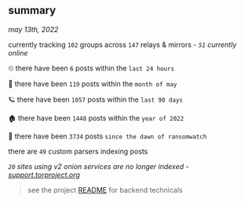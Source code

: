 
## summary
_may 13th, 2022_

currently tracking `102` groups across `147` relays & mirrors - _`51` currently online_

⏲ there have been `6` posts within the `last 24 hours`

🦈 there have been `119` posts within the `month of may`

🪐 there have been `1057` posts within the `last 90 days`

🏚 there have been `1448` posts within the `year of 2022`

🦕 there have been `3734` posts `since the dawn of ransomwatch`

there are `49` custom parsers indexing posts

_`20` sites using v2 onion services are no longer indexed - [support.torproject.org](https://support.torproject.org/onionservices/v2-deprecation/)_

> see the project [README](https://github.com/thetanz/ransomwatch#ransomwatch--) for backend technicals
